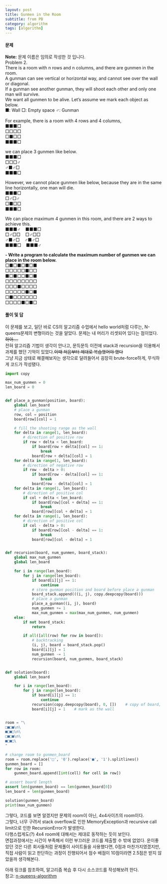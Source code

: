 ```yaml
---
layout: post
title: Gunmen in the Room
subtitle: from PB
category: algorithm
tags: [algorithm]
---
```

<h4>문제</h4>

**Note:** 문제 이름은 임의로 작성한 것 입니다.<br/>
Problem 2.<br/>
There is a room with n rows and n columns, and there are gunmen in the room.<br/>
A gunman can see vertical or horizontal way, and cannot see over the wall or diagonal.<br/>
If a gunman see another gunman, they will shoot each other and only one man will survive.<br/>
We want all gunmen to be alive. Let’s assume we mark each object as below.<br/>
■: Wall
□: Empty space
♂: Gunman<br/><br/>
For example, there is a room with 4 rows and 4 columns,<br/>
■■■□<br/>
□□□□<br/>
□■□□<br/>
■■■□<br/>

we can place 3 gunmen like below.<br/>
■■■□<br/>
□□□♂<br/>
♂■♂□<br/>
■■■□<br/>

However, we cannot place gunmen like below, because they are in the same line horizontally, one man will die.<br/>
■■■□<br/>
□♂□♂<br/>
□■□□<br/>
■■■□<br/>

We can place maximum 4 gunmen in this room, and there are 2 ways to achieve this.<br/>
■■■♂ &nbsp;&nbsp; ■■■□<br/>
□♂□□ &nbsp;&nbsp; □♂□□<br/>
♂■♂□ &nbsp;&nbsp; ♂■♂□<br/>
■■■□ &nbsp;&nbsp; ■■■♂<br/>

**\- Write a program to calculate the maximum number of gunmen we can place in the room below.**<br/>
□■□■□■□■<br/>
□□□□□■□□<br/>
■□■□□■□■<br/>
□□□□□□□□<br/>
□□□■□□□□<br/>
□□□□□■□■<br/>
□■□□□□□□<br/>
□□□□■□■□<br/>

<h4>풀이 및 답</h4>

이 문제를 보고, 일단 바로 CS의 알고리즘 수업에서 hello world처럼 다루는, N-queens문제의 변형이라는 것을 알았다.
문제는 내 머리가 리셋되어 있다는 점이었다.~~하아....~~<br/>
전혀 알고리즘 기법이 생각이 안나고, 문득문득 이전에 stack과 recursion을 이용해서 과제를 했던 기억이 있었다.~~이때 처음부터 제대로 복습했어야 했다~~<br/>
그냥 지금 상태로 해결해보자는 생각으로 달려들어서 굉장히 brute-force하게, 무식하게 코드가 작성됐다.
```python
import copy

max_num_gunmen = 0
len_board = 0


def place_a_gunman(position, board):
    global len_board
    # place a gunman
    row, col = position
    board[row][col] = 1

    # fill the shooting range as the wall
    for delta in range(1, len_board):
        # direction of positive row
        if row + delta < len_board:
            if board[row + delta][col] == 1:
                break
            board[row + delta][col] = 1
    for delta in range(1, len_board):
        # direction of negative row
        if row - delta > 0:
            if board[row - delta][col] == 1:
                break
            board[row - delta][col] = 1
    for delta in range(1, len_board):
        # direction of positive col
        if col + delta < len_board:
            if board[row][col + delta] == 1:
                break
            board[row][col + delta] = 1
    for delta in range(1, len_board):
        # direction of positive col
        if col - delta > 0:
            if board[row][col - delta] == 1:
                break
            board[row][col - delta] = 1


def recursion(board, num_gunmen, board_stack):
    global max_num_gunmen
    global len_board

    for i in range(len_board):
        for j in range(len_board):
            if board[i][j] == 1:
                continue
            # store gunman position and board before place a gunman
            board_stack.append(((i, j), copy.deepcopy(board)))
            # place a gunman
            place_a_gunman((i, j), board)
            num_gunmen += 1
            max_num_gunmen = max(max_num_gunmen, num_gunmen)
    else:
        if not board_stack:
            return

        if all([all(row) for row in board]):
            # backtracking
            (i, j), board = board_stack.pop()
            board[i][j] = 1
            num_gunmen -= 1
            recursion(board, num_gunmen, board_stack)


def solution(board):
    global len_board

    for i in range(len_board):
        for j in range(len_board):
            if board[i][j] == 1:
                continue
            recursion(copy.deepcopy(board), 0, [])    # copy of board, number of gunmen, empty stack
            board[i][j] = 1    # mark as the wall


room = "\
□■□■\n\
■□■□\n\
□■□■\n\
■□■□\
"

# change room to gunmen_board
room = room.replace('□', '0').replace('■', '1').splitlines()
gunmen_board = []
for row in room:
    gunmen_board.append([int(cell) for cell in row])

# assert board length
assert len(gunmen_board) == len(gunmen_board[0])
len_board = len(gunmen_board)

solution(gunmen_board)
print(max_num_gunmen)

```
그렇다, 코드를 보면 알겠지만 문제의 room이 아닌, 4x4사이즈의 room이다.<br/>
그렇다, 너무 구려서 stack overflow로 인한 MemoryException과 recursive call limit으로 인한
RecursionError가 발생한다.<br/>
다행스럽게도(?) 4x4 room에 대해서는 제대로 동작하는 듯이 보인다.<br/>
면접과정에서는 시간이 부족해서 이런 부끄러운 코드를 제출할 수 밖에 없었다.
운이좋았던 것은 다른 회사들처럼 문제풀이 사이트들을 사용했다면, 0점과 마찬가지였겠지만,
직접 사람이 읽고 판단하는 과정이 진행되어서 점수 배점이 10점이라면 2.5점은 받지 않았을까 생각해본다.<br/>

아래 링크를 참조하여, 알고리즘 복습 후 다시 소스코드를 작성해보려 한다.<br/>
참고: [n-queens-algorithm](http://sooyoung32.github.io/dev/2016/03/14/n-queen-algorithm.html)
